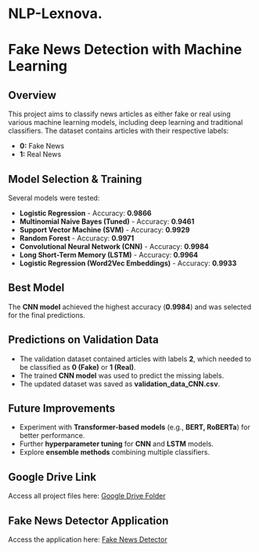 # NLP-Lexnova.
# Fake News Detection with Machine Learning

## Overview

This project aims to classify news articles as either fake or real using various machine learning models, including deep learning and traditional classifiers. The dataset contains articles with their respective labels:

- **0:** Fake News
- **1:** Real News

## Model Selection & Training

Several models were tested:

- **Logistic Regression** - Accuracy: **0.9866**
- **Multinomial Naive Bayes (Tuned)** - Accuracy: **0.9461**
- **Support Vector Machine (SVM)** - Accuracy: **0.9929**
- **Random Forest** - Accuracy: **0.9971**
- **Convolutional Neural Network (CNN)** - Accuracy: **0.9984**
- **Long Short-Term Memory (LSTM)** - Accuracy: **0.9964**
- **Logistic Regression (Word2Vec Embeddings)** - Accuracy: **0.9933**

## Best Model

The **CNN model** achieved the highest accuracy (**0.9984**) and was selected for the final predictions.

## Predictions on Validation Data

- The validation dataset contained articles with labels **2**, which needed to be classified as **0 (Fake)** or **1 (Real)**.
- The trained **CNN model** was used to predict the missing labels.
- The updated dataset was saved as **validation_data_CNN.csv**.

## Future Improvements

- Experiment with **Transformer-based models** (e.g., **BERT, RoBERTa**) for better performance.
- Further **hyperparameter tuning** for **CNN** and **LSTM** models.
- Explore **ensemble methods** combining multiple classifiers.

  
## Google Drive Link
Access all project files here: [Google Drive Folder](https://drive.google.com/drive/folders/1lJUwuWGWSneAnLcY_U4SCD7nuyJ-WTn7?usp=drive_link)

## Fake News Detector Application
Access the application here: [Fake News Detector](https://fakenewsdetectorlexnova.streamlit.app/)

